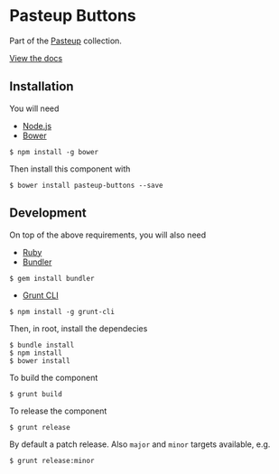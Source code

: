 Pasteup Buttons
===============

Part of the [Pasteup](https://github.com/guardian/pasteup) collection.

[View the docs](http://guardian.github.io/pasteup-buttons/)

## Installation

You will need

 * [Node.js](http://nodejs.org/)
 * [Bower](http://bower.io/)
```
$ npm install -g bower
```

Then install this component with

```
$ bower install pasteup-buttons --save
```

## Development

On top of the above requirements, you will also need

 * [Ruby](https://www.ruby-lang.org/en/)
 * [Bundler](http://bundler.io/)
```
$ gem install bundler
```
 * [Grunt CLI](http://gruntjs.com/getting-started#installing-the-cli)
```
$ npm install -g grunt-cli
```

Then, in root, install the dependecies

```
$ bundle install
$ npm install
$ bower install
```

To build the component

```
$ grunt build
```

To release the component

```
$ grunt release
```

By default a patch release. Also `major` and `minor` targets available, e.g.

```
$ grunt release:minor
```
